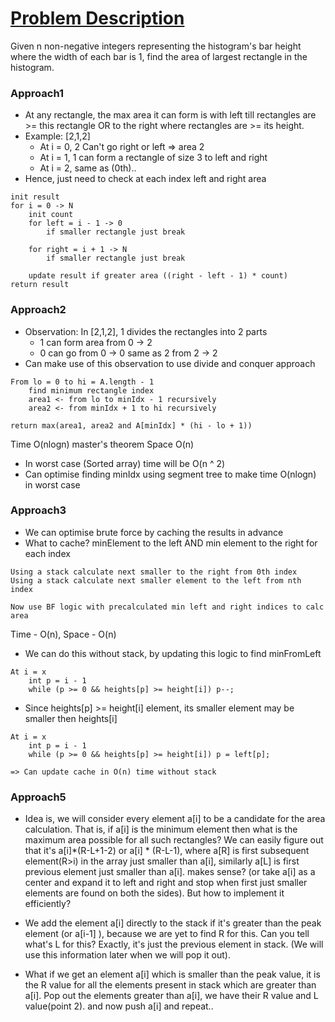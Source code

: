 # [Problem Description](https://leetcode.com/problems/largest-rectangle-in-histogram/)

Given n non-negative integers representing the histogram's bar height where the width of each bar is 1, find the area of largest rectangle in the histogram.

### Approach1

- At any rectangle, the max area it can form is with left till rectangles are >= this rectangle OR to the right where rectangles are >= its height.
- Example: \[2,1,2\]
    - At i = 0, 2 Can't go right or left => area 2
    - At i = 1, 1 can form a rectangle of size 3 to left and right
    - At i = 2, same as (0th)..
- Hence, just need to check at each index left and right area

```
init result
for i = 0 -> N
    init count
    for left = i - 1 -> 0
        if smaller rectangle just break

    for right = i + 1 -> N
        if smaller rectangle just break
    
    update result if greater area ((right - left - 1) * count)
return result
```

### Approach2

- Observation: In \[2,1,2\], 1 divides the rectangles into 2 parts
    - 1 can form area from 0 -> 2
    - 0 can go from 0 -> 0 same as 2 from 2 -> 2
- Can make use of this observation to use divide and conquer approach

```
From lo = 0 to hi = A.length - 1
    find minimum rectangle index
    area1 <- from lo to minIdx - 1 recursively
    area2 <- from minIdx + 1 to hi recursively

return max(area1, area2 and A[minIdx] * (hi - lo + 1))
```

Time O(nlogn) master's theorem Space O(n)

- In worst case (Sorted array) time will be O(n ^ 2)
- Can optimise finding minIdx using segment tree to make time O(nlogn) in worst case

### Approach3

- We can optimise brute force by caching the results in advance
- What to cache? minElement to the left AND min element to the right for each index

```
Using a stack calculate next smaller to the right from 0th index
Using a stack calculate next smaller element to the left from nth index

Now use BF logic with precalculated min left and right indices to calc area
```

Time - O(n), Space - O(n)

- We can do this without stack, by updating this logic to find minFromLeft

```
At i = x 
    int p = i - 1
    while (p >= 0 && heights[p] >= height[i]) p--;
```

- Since heights[p] >= height[i] element, its smaller element may be smaller then heights[i]

```
At i = x 
    int p = i - 1
    while (p >= 0 && heights[p] >= height[i]) p = left[p];

=> Can update cache in O(n) time without stack
```

### Approach5

- Idea is, we will consider every element a[i] to be a candidate for the area calculation. That is, if a[i] is the minimum element then what is the maximum area possible for all such rectangles? We can easily figure out that it's a[i]*(R-L+1-2) or a[i] * (R-L-1), where a[R] is first subsequent element(R>i) in the array just smaller than a[i], similarly a[L] is first previous element just smaller than a[i]. makes sense? (or take a[i] as a center and expand it to left and right and stop when first just smaller elements are found on both the sides). But how to implement it efficiently?

- We add the element a[i] directly to the stack if it's greater than the peak element (or a[i-1] ), because we are yet to find R for this. Can you tell what's L for this? Exactly, it's just the previous element in stack. (We will use this information later when we will pop it out).

- What if we get an element a[i] which is smaller than the peak value, it is the R value for all the elements present in stack which are greater than a[i]. Pop out the elements greater than a[i], we have their R value and L value(point 2). and now push a[i] and repeat..